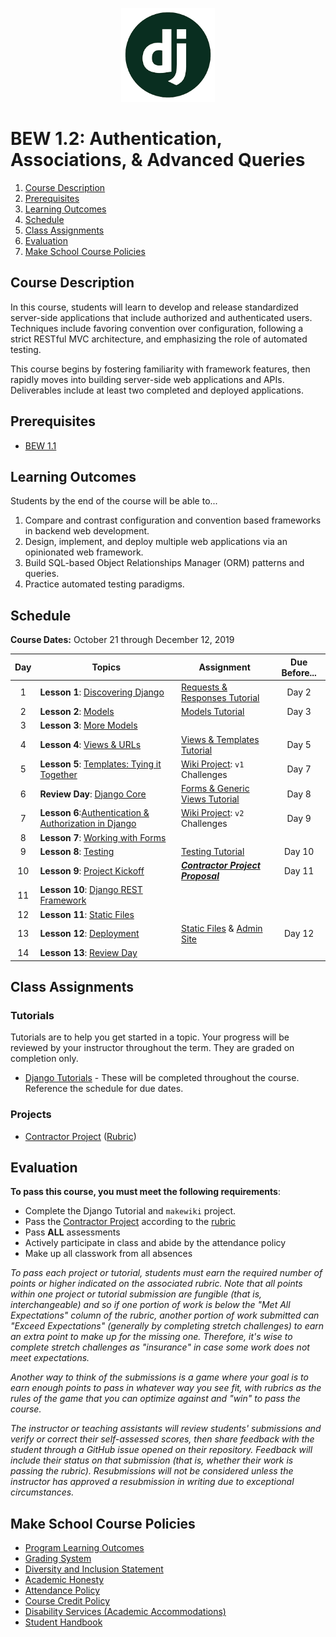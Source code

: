 <p align="center">
  <img src="django.png" width="150">
</p>


# BEW 1.2: Authentication, Associations, & Advanced Queries

1. [Course Description](#course-description)
2. [Prerequisites](#prerequisites)
3. [Learning Outcomes](#learning-outcomes)
4. [Schedule](#schedule)
5. [Class Assignments](#class-assignments)
6. [Evaluation](#evaluation)
7. [Make School Course Policies](#make-school-course-policies)

## Course Description

In this course, students will learn to develop and release standardized server-side applications that include authorized and authenticated users. Techniques include favoring convention over configuration, following a strict RESTful MVC architecture, and emphasizing the role of automated testing.

This course begins by fostering familiarity with framework features, then rapidly moves into building server-side web applications and APIs. Deliverables include at least two completed and deployed applications.

## Prerequisites

* [BEW 1.1](https://make.sc/bew1-1)

## Learning Outcomes

Students by the end of the course will be able to...

1. Compare and contrast configuration and convention based frameworks in backend web development.
1. Design, implement, and deploy multiple web applications via an opinionated web framework.
1. Build SQL-based Object Relationships Manager (ORM) patterns and queries.
1. Practice automated testing paradigms.

## Schedule

**Course Dates:** October 21 through December 12, 2019

<!--
TODO: Update with section class times.
**Class Times:** Monday and Wednesday at 1:30–3:20pm (11 class sessions) -->

| Day | Topics | Assignment | Due Before... |
| :---: | ------ | ---------- | :-------: |
| 1 | **Lesson 1**: [Discovering Django](Lessons/01-Discovering-Django.md) | [Requests & Responses Tutorial](https://docs.djangoproject.com/en/2.2/intro/tutorial01/) | Day 2 |
| 2 | **Lesson 2**: [Models](Lessons/02-Models.md) | [Models Tutorial](https://docs.djangoproject.com/en/2.2/intro/tutorial02) | Day 3 |
| 3 | **Lesson 3**:  [More Models](Lessons/03-MoreModels.md) |||
| 4 | **Lesson 4**: [Views & URLs](Lessons/04-ViewsURLs.md) | [Views & Templates Tutorial](https://docs.djangoproject.com/en/2.2/intro/tutorial03/) | Day 5 |
| 5 | **Lesson 5**: [Templates: Tying it Together](Lessons/05-Templates.md) | [Wiki Project](https://github.com/make-school-labs/makewiki-starter): `v1` Challenges | Day 7 |
| 6 | **Review Day**: [Django Core](Lessons/06-MidtermReview.md) | [Forms & Generic Views Tutorial](https://docs.djangoproject.com/en/2.2/intro/tutorial04/) | Day 8 |
| 7 | **Lesson 6**:[Authentication & Authorization in Django](Lessons/07-DjangoAuth.md) | [Wiki Project](https://github.com/make-school-labs/makewiki-starter): `v2` Challenges | Day 9 |
| 8 | **Lesson 7**: [Working with Forms](Lessons/08-Forms) | |
| 9 | **Lesson 8**:   [Testing](Lessons/07-Testing.md) |  [Testing Tutorial](https://docs.djangoproject.com/en/2.2/intro/tutorial05/)| Day 10  |
| 10 | **Lesson 9**: [Project Kickoff](Lessons/06-ProjectKickoff.md) | [_**Contractor Project Proposal**_](Projects/proposal.md) | Day 11 |
| 11 | **Lesson 10**: [Django REST Framework](https://docs.google.com/presentation/d/1dIiOXOVEKkCV4-VHHcd1ALcrLCjcx_Z2WzhakfejgQk) | |
| 12 | **Lesson 11**: [Static Files](Lessons/10-StaticFiles.md) |||
| 13 | **Lesson 12**: [Deployment](Lessons/08-Deployment.md) | [Static Files](https://docs.djangoproject.com/en/2.2/intro/tutorial06/) & [Admin Site](https://docs.djangoproject.com/en/2.2/intro/tutorial07/) | Day 12 |
| 14 | **Lesson 13**: [Review Day](https://docs.google.com/presentation/d/1NOXp_KSYTzwQ7Rj_893hfS45JWDShkb_ADXAVl5QNRM) | | |


## Class Assignments

### Tutorials

Tutorials are to help you get started in a topic. Your progress will be reviewed by your instructor throughout the term. They are graded on completion only.

* [Django Tutorials](https://docs.djangoproject.com/en/2.2/) - These will be completed throughout the course. Reference the schedule for due dates.

### Projects

* [Contractor Project](Projects/requirements.md) ([Rubric](Projects/rubric.md))

## Evaluation

**To pass this course, you must meet the following requirements**:

- Complete the Django Tutorial and `makewiki` project.
- Pass the [Contractor Project](Projects/requirements.md) according to the [rubric](Projects/rubric.md)
- Pass **ALL** assessments
- Actively participate in class and abide by the attendance policy
- Make up all classwork from all absences


_To pass each project or tutorial, students must earn the required number of points or higher indicated on the associated rubric. Note that all points within one project or tutorial submission are fungible (that is, interchangeable) and so if one portion of work is below the "Met All Expectations" column of the rubric, another portion of work submitted can "Exceed Expectations" (generally by completing stretch challenges) to earn an extra point to make up for the missing one. Therefore, it's wise to complete stretch challenges as "insurance" in case some work does not meet expectations._

_Another way to think of the submissions is a game where your goal is to earn enough points to pass in whatever way you see fit, with rubrics as the rules of the game that you can optimize against and "win" to pass the course._

_The instructor or teaching assistants will review students' submissions and verify or correct their self-assessed scores, then share feedback with the student through a GitHub issue opened on their repository. Feedback will include their status on that submission (that is, whether their work is passing the rubric). Resubmissions will not be considered unless the instructor has approved a resubmission in writing due to exceptional circumstances._


## Make School Course Policies

- [Program Learning Outcomes](https://make.sc/program-learning-outcomes)
- [Grading System](https://make.sc/grading-system)
- [Diversity and Inclusion Statement](https://make.sc/diversity-and-inclusion-statement)
- [Academic Honesty](https://make.sc/academic-honesty-policy)
- [Attendance Policy](https://make.sc/attendance-policy)
- [Course Credit Policy](https://make.sc/course-credit-policy)
- [Disability Services (Academic Accommodations)](https://make.sc/disability-services)
- [Student Handbook](https://make.sc/student-handbook)
